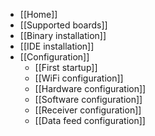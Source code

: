 * [[Home]]
* [[Supported boards]]
* [[Binary installation]]
* [[IDE installation]]
* [[Configuration]]
  * [[First startup]]
  * [[WiFi configuration]]
  * [[Hardware configuration]]
  * [[Software configuration]]
  * [[Receiver configuration]]
  * [[Data feed configuration]]
